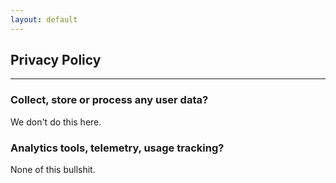 ```yaml
---
layout: default
---
```

## Privacy Policy
***

### Collect, store or process any user data?

We don't do this here.

### Analytics tools, telemetry, usage tracking?

None of this bullshit.
